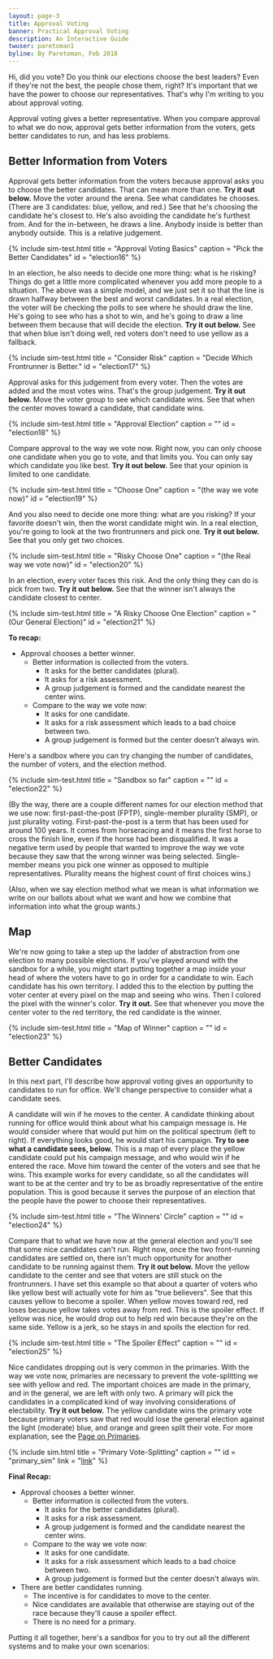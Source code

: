 ```yaml
---
layout: page-3
title: Approval Voting
banner: Practical Approval Voting
description: An Interactive Guide
twuser: paretoman1
byline: By Paretoman, Feb 2018
---
```


Hi, did you vote? Do you think our elections choose the best leaders? Even if they're not the best, the people chose them, right? It's important that we have the power to choose our representatives. That's why I'm writing to you about approval voting.

Approval voting gives a better representative. When you compare approval to what we do now, approval gets better information from the voters, gets better candidates to run, and has less problems.

## Better Information from Voters

Approval gets better information from the voters because approval asks you to choose the better candidates. That can mean more than one. **Try it out below.** Move the voter around the arena. See what candidates he chooses. (There are 3 candidates: blue, yellow, and red.) See that he's choosing the candidate he's closest to. He's also avoiding the candidate he's furthest from. And for the in-between, he draws a line. Anybody inside is better than anybody outside. This is a relative judgement.

{% include sim-test.html
title = "Approval Voting Basics"
caption = "Pick the Better Candidates"
id = "election16"
%}

In an election, he also needs to decide one more thing: what is he risking? Things do get a little more complicated whenever you add more people to a situation. The above was a simple model, and we just set it so that the line is drawn halfway between the best and worst candidates. In a real election, the voter will be checking the polls to see where he should draw the line. He's going to see who has a shot to win, and he's going to draw a line between them because that will decide the election. **Try it out below.** See that when blue isn't doing well, red voters don't need to use yellow as a fallback.

{% include sim-test.html
title = "Consider Risk"
caption = "Decide Which Frontrunner is Better."
id = "election17"
%}

Approval asks for this judgement from every voter. Then the votes are added and the most votes wins. That's the group judgement. **Try it out below.** Move the voter group to see which candidate wins. See that when the center moves toward a candidate, that candidate wins.

{% include sim-test.html
title = "Approval Election"
caption = ""
id = "election18"
%}

Compare approval to the way we vote now. Right now, you can only choose one candidate when you go to vote, and that limits you. You can only say which candidate you like best. **Try it out below.** See that your opinion is limited to one candidate.

{% include sim-test.html
title = "Choose One"
caption = "(the way we vote now)"
id = "election19"
%}

And you also need to decide one more thing: what are you risking? If your favorite doesn't win, then the worst candidate might win. In a real election, you're going to look at the two frontrunners and pick one. **Try it out below.** See that you only get two choices.

{% include sim-test.html
title = "Risky Choose One"
caption = "(the Real way we vote now)"
id = "election20"
%}

In an election, every voter faces this risk. And the only thing they can do is pick from two. **Try it out below.** See that the winner isn't always the candidate closest to center.

{% include sim-test.html
title = "A Risky Choose One Election"
caption = "(Our General Election)"
id = "election21"
%}

**To recap:**

- Approval chooses a better winner.
  - Better information is collected from the voters.
    - It asks for the better candidates (plural).
    - It asks for a risk assessment.
    - A group judgement is formed and the candidate nearest the center wins.
  - Compare to the way we vote now:
    - It asks for one candidate.
    - It asks for a risk assessment which leads to a bad choice between two.
    - A group judgement is formed but the center doesn't always win.

Here's a sandbox where you can try changing the number of candidates, the number of voters, and the election method.

{% include sim-test.html
title = "Sandbox so far"
caption = ""
id = "election22"
%}

(By the way, there are a couple different names for our election method that we use now: first-past-the-post (FPTP), single-member plurality (SMP), or just plurality voting. First-past-the-post is a term that has been used for around 100 years. It comes from horseracing and it means the first horse to cross the finish line, even if the horse had been disqualified. It was a negative term used by people that wanted to improve the way we vote because they saw that the wrong winner was being selected. Single-member means you pick one winner as opposed to multiple representatives. Plurality means the highest count of first choices wins.)

(Also, when we say election method what we mean is what information we write on our ballots about what we want and how we combine that information into what the group wants.)

## Map 

We're now going to take a step up the ladder of abstraction from one election to many possible elections. If you've played around with the sandbox for a while, you might start putting together a map inside your head of where the voters have to go in order for a candidate to win. Each candidate has his own territory. I added this to the election by putting the voter center at every pixel on the map and seeing who wins. Then I colored the pixel with the winner's color. **Try it out.** See that whenever you move the center voter to the red territory, the red candidate is the winner.

{% include sim-test.html
title = "Map of Winner"
caption = ""
id = "election23"
%}

## Better Candidates

In this next part, I'll describe how approval voting gives an opportunity to candidates to run for office. We'll change perspective to consider what a candidate sees.

A candidate will win if he moves to the center. A candidate thinking about running for office would think about what his campaign message is. He would consider where that would put him on the political spectrum (left to right). If everything looks good, he would start his campaign. **Try to see what a candidate sees, below.** This is a map of every place the yellow candidate could put his campaign message, and who would win if he entered the race. Move him toward the center of the voters and see that he wins. This example works for every candidate, so all the candidates will want to be at the center and try to be as broadly representative of the entire population. This is good because it serves the purpose of an election that the people have the power to choose their representatives.

{% include sim-test.html
title = "The Winners' Circle"
caption = ""
id = "election24"
%}

Compare that to what we have now at the general election and you'll see that some nice candidates can't run. Right now, once the two front-running candidates are settled on, there isn't much opportunity for another candidate to be running against them. **Try it out below.** Move the yellow candidate to the center and see that voters are still stuck on the frontrunners. I have set this example so that about a quarter of voters who like yellow best will actually vote for him as "true believers". See that this causes yellow to become a spoiler. When yellow moves toward red, red loses because yellow takes votes away from red. This is the spoiler effect. If yellow was nice, he would drop out to help red win because they're on the same side. Yellow is a jerk, so he stays in and spoils the election for red. 

{% include sim-test.html
title = "The Spoiler Effect"
caption = ""
id = "election25"
%}

Nice candidates dropping out is very common in the primaries. With the way we vote now, primaries are necessary to prevent the vote-splitting we see with yellow and red. The important choices are made in the primary, and in the general, we are left with only two. A primary will pick the candidates in a complicated kind of way involving considerations of electability. **Try it out below.** The yellow candidate wins the primary vote because primary voters saw that red would lose the general election against the light (moderate) blue, and orange and green split their vote. For more explanation, see the [Page on Primaries](primaries).

{% include sim.html
title = "Primary Vote-Splitting"
caption = ""
id = "primary_sim"
link = "[link](http://127.0.0.1:4000/ballot/sandbox/?v=2.5&m=H4sIAAAAAAAAA3WSS24EMQhE7-I1C4P5ua_S6pNEydmDKUUjTTTqRRljPwrcX2OO677TiW0-dPMO4ty1Etm1J2c1J_H0kw0hVnseGnyuOXdYRxb34UqscU0aOq7xw4OGjYtpeJ2uXJRM-vdVJj9m9scMzy7FDDgLQhhghRjEIWWAtbTKWcluc1Kc2hRGVBgpAUYUm8AIMFKYVZKIdl9Ys43KGQFIC4YWSAukVaS7hoXvHHZcB3OhXSahRVppBfb0q_xaymtZ-Fu6rmoz9L2EepfWwNPAtqJ5wxCNIYJNWDbM0PCGhuYt2q9l1zI07xOCxh2NOyhu7XWVEQfC4cB3S8BB4G5g_LEQwUFg_PH3GwWS-TarQEsJYKKlhJmEmQQwAczj5_sXibjE8gQDAAA)"
%}

**Final Recap:**

- Approval chooses a better winner.
  - Better information is collected from the voters.
    - It asks for the better candidates (plural).
    - It asks for a risk assessment.
    - A group judgement is formed and the candidate nearest the center wins.
  - Compare to the way we vote now:
    - It asks for one candidate.
    - It asks for a risk assessment which leads to a bad choice between two.
    - A group judgement is formed but the center doesn't always win.
- There are better candidates running.
  - The incentive is for candidates to move to the center.
  - Nice candidates are available that otherwise are staying out of the race because they'll cause a spoiler effect.
  - There is no need for a primary.

Putting it all together, here's a sandbox for you to try out all the different systems and to make your own scenarios: